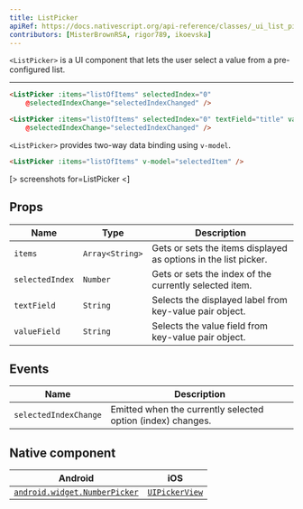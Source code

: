 ```yaml
---
title: ListPicker
apiRef: https://docs.nativescript.org/api-reference/classes/_ui_list_picker_.listpicker
contributors: [MisterBrownRSA, rigor789, ikoevska]
---
```


`<ListPicker>` is a UI component that lets the user select a value from a pre-configured list.

---

```html
<ListPicker :items="listOfItems" selectedIndex="0"
    @selectedIndexChange="selectedIndexChanged" />
```

```html
<ListPicker :items="listOfItems" selectedIndex="0" textField="title" valueField="id" v-model="item_id"
    @selectedIndexChange="selectedIndexChanged" />
```

`<ListPicker>` provides two-way data binding using `v-model`.

```html
<ListPicker :items="listOfItems" v-model="selectedItem" />
```

[> screenshots for=ListPicker <]

## Props

| Name | Type | Description |
|------|------|-------------|
| `items` | `Array<String>` | Gets or sets the items displayed as options in the list picker.
| `selectedIndex` | `Number` | Gets or sets the index of the currently selected item.
| `textField` | `String` | Selects the displayed label from key-value pair object.
| `valueField` | `String` | Selects the value field from key-value pair object.

## Events

| Name | Description |
|------|-------------|
| `selectedIndexChange`| Emitted when the currently selected option (index) changes.

## Native component

| Android | iOS |
|---------|-----|
| [`android.widget.NumberPicker`](https://developer.android.com/reference/android/widget/NumberPicker.html) | [`UIPickerView`](https://developer.apple.com/documentation/uikit/uipickerview)
